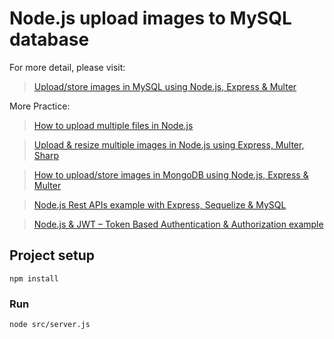# Node.js upload images to MySQL database

For more detail, please visit:
> [Upload/store images in MySQL using Node.js, Express & Multer](https://bezkoder.com/node-js-upload-image-mysql/)

More Practice:
> [How to upload multiple files in Node.js](https://bezkoder.com/node-js-upload-multiple-files/)

> [Upload & resize multiple images in Node.js using Express, Multer, Sharp](https://bezkoder.com/node-js-upload-resize-multiple-images/)

> [How to upload/store images in MongoDB using Node.js, Express & Multer](https://bezkoder.com/node-js-upload-store-images-mongodb/)

> [Node.js Rest APIs example with Express, Sequelize & MySQL](https://bezkoder.com/node-js-express-sequelize-mysql/)

> [Node.js & JWT – Token Based Authentication & Authorization example](https://bezkoder.com/node-js-jwt-authentication-mysql/)

## Project setup
```
npm install
```

### Run
```
node src/server.js
```

